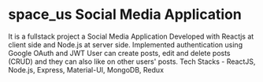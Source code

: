 # space_us Social Media Application
It is a fullstack project a Social Media Application Developed with Reactjs at client side and Node.js at server side. Implemented authentication using Google OAuth and JWT User can create posts, edit and delete posts (CRUD) and they can also like on other users' posts. Tech Stacks - ReactJS, Node.js, Express, Material-UI, MongoDB, Redux
